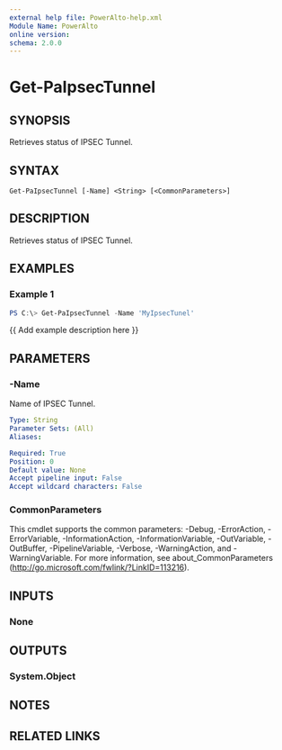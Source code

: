 ```yaml
---
external help file: PowerAlto-help.xml
Module Name: PowerAlto
online version:
schema: 2.0.0
---
```


# Get-PaIpsecTunnel

## SYNOPSIS
Retrieves status of IPSEC Tunnel.

## SYNTAX

```
Get-PaIpsecTunnel [-Name] <String> [<CommonParameters>]
```

## DESCRIPTION
Retrieves status of IPSEC Tunnel.

## EXAMPLES

### Example 1
```powershell
PS C:\> Get-PaIpsecTunnel -Name 'MyIpsecTunel'
```

{{ Add example description here }}

## PARAMETERS

### -Name
Name of IPSEC Tunnel.

```yaml
Type: String
Parameter Sets: (All)
Aliases:

Required: True
Position: 0
Default value: None
Accept pipeline input: False
Accept wildcard characters: False
```

### CommonParameters
This cmdlet supports the common parameters: -Debug, -ErrorAction, -ErrorVariable, -InformationAction, -InformationVariable, -OutVariable, -OutBuffer, -PipelineVariable, -Verbose, -WarningAction, and -WarningVariable.
For more information, see about_CommonParameters (http://go.microsoft.com/fwlink/?LinkID=113216).

## INPUTS

### None
## OUTPUTS

### System.Object
## NOTES

## RELATED LINKS
